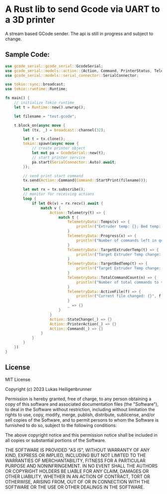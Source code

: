 # A Rust lib to send Gcode via UART to a 3D printer
A stream based GCode sender.
The api is still in progress and subject to change.

## Sample Code:


```rust
use gcode_serial::gcode_serial::GcodeSerial;
use gcode_serial::models::action::{Action, Command, PrinterStatus, TelemetryData};
use gcode_serial::models::serial_connector::SerialConnector;

use tokio::sync::broadcast;
use tokio::runtime::Runtime;

fn main() {
    // initialize Tokio runtime
    let t = Runtime::new().unwrap();

    let filename = "test.gcode";

    t.block_on(async move {
        let (tx, _) = broadcast::channel(32);

        let t = tx.clone();
        tokio::spawn(async move {
            // create printer object
            let mut pa = GcodeSerial::new(t);
            // start printer service
            pa.start(SerialConnector::Auto).await;
        });

        // send print start command
        tx.send(Action::Command(Command::StartPrint(filename)));

        let mut rx = tx.subscribe();
        // monitor for receiving actions
        loop {
            if let Ok(v) = rx.recv().await {
                match v {
                    Action::Telemetry(t) => {
                        match t {
                            TelemetryData::Temps(v) => {
                                println!("Extruder temp: {}; Bed temp: {}", v.ex_temp, v.bed_temp);
                            }
                            TelemetryData::Progress(x) => {
                                println!("Number of commands left in que: {}", x);
                            }
                            TelemetryData::TargetExtruderTemp(t) => {
                                println!("Target Extruder Temp change: {}", t);
                            }
                            TelemetryData::TargetBedTemp(t) => {
                                println!("Target Extruder Temp change: {}", t);
                            }
                            TelemetryData::TotalCommandCount(n) => {
                                println!("Number of total commands to send: {}", n);
                            }
                            TelemetryData::ActiveFile(f) => {
                                println!("Current file changed: {}", f.unwrap().name);
                            }
                            _ => {}
                        }
                    }
                    Action::StateChange(_) => {}
                    Action::PrinterAction(_) => {}
                    Action::Command(_) => {}
                }
            }
        }
    })
}

```

## License

MIT License

Copyright (c) 2023 Lukas Heiligenbrunner

Permission is hereby granted, free of charge, to any person obtaining a copy
of this software and associated documentation files (the "Software"), to deal
in the Software without restriction, including without limitation the rights
to use, copy, modify, merge, publish, distribute, sublicense, and/or sell
copies of the Software, and to permit persons to whom the Software is
furnished to do so, subject to the following conditions:

The above copyright notice and this permission notice shall be included in all
copies or substantial portions of the Software.

THE SOFTWARE IS PROVIDED "AS IS", WITHOUT WARRANTY OF ANY KIND, EXPRESS OR
IMPLIED, INCLUDING BUT NOT LIMITED TO THE WARRANTIES OF MERCHANTABILITY,
FITNESS FOR A PARTICULAR PURPOSE AND NONINFRINGEMENT. IN NO EVENT SHALL THE
AUTHORS OR COPYRIGHT HOLDERS BE LIABLE FOR ANY CLAIM, DAMAGES OR OTHER
LIABILITY, WHETHER IN AN ACTION OF CONTRACT, TORT OR OTHERWISE, ARISING FROM,
OUT OF OR IN CONNECTION WITH THE SOFTWARE OR THE USE OR OTHER DEALINGS IN THE
SOFTWARE.

